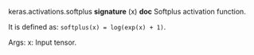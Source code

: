 keras.activations.softplus
__signature__
(x)
__doc__
Softplus activation function.

It is defined as: `softplus(x) = log(exp(x) + 1)`.

Args:
    x: Input tensor.
